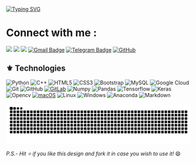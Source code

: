 [![Typing SVG](https://readme-typing-svg.herokuapp.com?font=Calibri&color=%2303FC30&center=true&vCenter=true&width=450&lines=Hi+There+%F0%9F%91%8B%2C+This+is+Harshith.R!+%F0%9F%91%A8%F0%9F%8F%BB%E2%80%8D%F0%9F%92%BB+(%E2%98%95%F0%9F%92%BB%F0%9F%92%A1%E2%9D%A4%EF%B8%8F))](https://harsh1th-r.github.io/Portfolio/) 

# Connect with me :

[<img src="https://img.shields.io/badge/linkedin-%230077B5.svg?&style=for-the-badge&logo=linkedin&logoColor=white">](www.linkedin.com/in/theharshithr/) [<img src = "https://img.shields.io/badge/instagram-%23E4405F.svg?&style=for-the-badge&logo=instagram&logoColor=white">](https://www.instagram.com/theharshithr/) [<img src = "https://img.shields.io/badge/facebook-%231877F2.svg?&style=for-the-badge&logo=facebook&logoColor=white">](https://www.facebook.com/theharshithr/)
[![Gmail Badge](https://img.shields.io/badge/Gmail-D14836?style=for-the-badge&logo=gmail&logoColor=white)](mailto:rharshith1868@gmail.com)
[![Telegram Badge](https://img.shields.io/badge/Telegram-2CA5E0?style=for-the-badge&logo=telegram&logoColor=white)](https://t.me/theharshithr)
[![GitHub](https://img.shields.io/badge/-GitHub-181717?style=flat-square&logo=github)](https://github.com/theharshithr)

## :fleur_de_lis: Technologies

![Python](https://img.shields.io/badge/-Python-black?style=flat-square&logo=Python)
![C++](https://img.shields.io/badge/-C++-00599C?style=flat-square&logo=c)
![HTML5](https://img.shields.io/badge/-HTML5-E34F26?style=flat-square&logo=html5&logoColor=white)
![CSS3](https://img.shields.io/badge/-CSS3-1572B6?style=flat-square&logo=css3)
![Bootstrap](https://img.shields.io/badge/-Bootstrap-563D7C?style=flat-square&logo=bootstrap)
![MySQL](https://img.shields.io/badge/-MySQL-black?style=flat-square&logo=mysql)
![Google Cloud](https://img.shields.io/badge/Google%20Cloud-black?style=flat-square&logo=google-cloud)
![Git](https://img.shields.io/badge/-Git-black?style=flat-square&logo=git)
![GitHub](https://img.shields.io/badge/-GitHub-181717?style=flat-square&logo=github)
[![GitLab](https://badgen.net/badge/icon/gitlab?icon=gitlab&label)](https://https://gitlab.com/)
![Numpy](https://img.shields.io/badge/-numpy-blue?style=flat-square&logo=numpy)
![Pandas](https://img.shields.io/badge/-pandas-yellow?style=flat-square&logo=pandas)
![Tensorflow](https://img.shields.io/badge/-Tensorflow-yellow?style=flat-square&logo=tensorflow)
![Keras](https://img.shields.io/badge/-Keras-red?style=flat-square&logo=keras)
![Opencv](https://img.shields.io/badge/-opencv-blue?style=flat-square&logo=opencv)
[![macOS](https://svgshare.com/i/ZjP.svg)](https://svgshare.com/i/ZjP.svg)
![Linux](https://img.shields.io/badge/-Linux-black?style=flat-square&logo=linux)
![Windows](https://img.shields.io/badge/-Windows-blue?style=flat-square&logo=windows)
![Anaconda](https://img.shields.io/badge/conda-green?&style=flat-square&logo=anaconda)
![Markdown](https://img.shields.io/badge/markdown-black?style=flat-square&logo=markdown)

![](https://github.com/BEPb/BEPb/blob/output/github-contribution-grid-snake.svg)

*P.S.- Hit ⭐ if you like this design and fork it in case you wish to use it!* :smile: 
